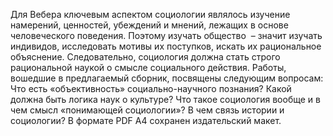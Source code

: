 <!--2024-01-21 22:32:21-->
Для Вебера ключевым аспектом социологии являлось изучение намерений, ценностей, убеждений и мнений, лежащих в основе человеческого поведения. Поэтому изучать общество  – значит изучать индивидов, исследовать мотивы их поступков, искать их рациональное объяснение. Следовательно, социология должна стать строго рациональной наукой о смысле социального действия.
Работы, вошедшие в предлагаемый сборник, посвящены следующим вопросам:
Что есть «объективность» социально-научного познания?
Какой должна быть логика наук о культуре?
Что такое социология вообще и в чем смысл «понимающей социологии»?
В чем связь истории и социологии?
В формате PDF A4 сохранен издательский макет.